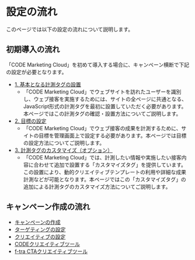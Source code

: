 # 設定の流れ

このページでは以下の設定の流れについて説明します。

## 初期導入の流れ

「CODE Marketing Cloud」を初めて導入する場合に、キャンペーン横断で下記の設定が必要となります。

* [1. 基本となる計測タグの設置](./site/01-tracking-tag.md)
  - 「CODE Marketing Cloud」でウェブサイトを訪れたユーザーを識別し、ウェブ接客を実施するためには、サイトの全ページに共通となる、JavaScript形式の計測タグを最初に設置していただく必要があります。本ページではこの計測タグの確認・設置方法についてご説明します。
* [2. 目標の設定](./site/02-site-info-and-add-goal.md)
  - 「CODE Marketing Cloud」でウェブ接客の成果を計測するために、サイトの目標を管理画面上で設定する必要があります。本ページでは目標の設定方法についてご説明します。
* [3. 計測タグのカスタマイズ（オプション）](./site/03-custom-tag.md)
  - 「CODE Marketing Cloud」では、計測したい情報や実施したい接客内容に合わせて追加で設置する「カスタマイズタグ」を提供しています。この設置により、動的クリエイティブテンプレートの利用や詳細な成果計測などが可能となります。本ページではこの「カスタマイズタグ」の追加による計測タグのカスタマイズ方法についてご説明します。

## キャンペーン作成の流れ

* [キャンペーンの作成](./campaign/create-new.md)
* [ターゲティングの設定](./campaign/targeting.md)
* [クリエイティブの設定](./campaign/creative-setting.md)
* [CODEクリエイティブツール](./campaign/creativetool.md)
* [f-tra CTAクリエイティブツール](./campaign/f-tra-creativetool.md)
